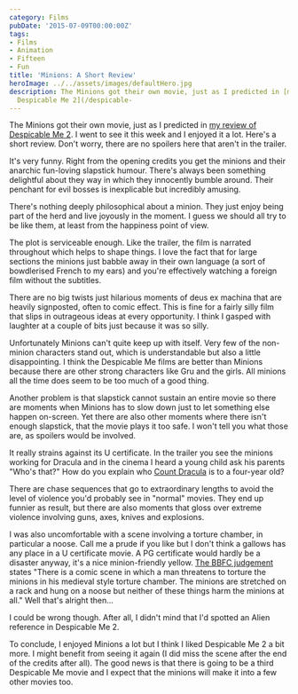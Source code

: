 ```yaml
---
category: Films
pubDate: '2015-07-09T00:00:00Z'
tags:
- Films
- Animation
- Fifteen
- Fun
title: 'Minions: A Short Review'
heroImage: ../../assets/images/defaultHero.jpg
description: The Minions got their own movie, just as I predicted in [my review of
  Despicable Me 2](/despicable-
---
```

The Minions got their own movie, just as I predicted in [my review of Despicable Me 2](/despicable-me-2-a-short-review/). I went to see it this week and I enjoyed it a lot. Here's a short review. Don't worry, there are no spoilers here that aren't in the trailer.

It's very funny. Right from the opening credits you get the minions and their anarchic fun-loving slapstick humour. There's always been something delightful about they way in which they innocently bumble around. Their penchant for evil bosses is inexplicable but incredibly amusing.

There's nothing deeply philosophical about a minion. They just enjoy being part of the herd and live joyously in the moment. I guess we should all try to be like them, at least from the happiness point of view.

The plot is serviceable enough. Like the trailer, the film is narrated throughout which helps to shape things. I love the fact that for large sections the minions just babble away in their own language (a sort of bowdlerised French to my ears) and you're effectively watching a foreign film without the subtitles.

There are no big twists just hilarious moments of deus ex machina that are heavily signposted, often to comic effect. This is fine for a fairly silly film that slips in outrageous ideas at every opportunity. I think I gasped with laughter at a couple of bits just because it was so silly.

Unfortunately Minions can't quite keep up with itself. Very few of the non-minion characters stand out, which is understandable but also a little disappointing. I think the Despicable Me films are better than Minions because there are other strong characters like Gru and the girls. All minions all the time does seem to be too much of a good thing.

Another problem is that slapstick cannot sustain an entire movie so there are moments when Minions has to slow down just to let something else happen on-screen. Yet there are also other moments where there isn't enough slapstick, that the movie plays it too safe. I won't tell you what those are, as spoilers would be involved.

It really strains against its U certificate. In the trailer you see the minions working for Dracula and in the cinema I heard a young child ask his parents "Who's that?" How do you explain who [Count Dracula](https://en.wikipedia.org/wiki/Count_Dracula) is to a four-year old?

There are chase sequences that go to extraordinary lengths to avoid the level of violence you'd probably see in "normal" movies. They end up funnier as result, but there are also moments that gloss over extreme violence involving guns, axes, knives and explosions.

I was also uncomfortable with a scene involving a torture chamber, in particular a noose. Call me a prude if you like but I don't think a gallows has any place in a U certificate movie. A PG certificate would hardly be a disaster anyway, it's a nice minion-friendly yellow. [The BBFC judgement](http://www.bbfc.co.uk/releases/minions-film-0#bbfcinsight) states "There is a comic scene in which a man threatens to torture the minions in his medieval style torture chamber. The minions are stretched on a rack and hung on a noose but neither of these things harm the minions at all." Well that's alright then...

I could be wrong though. After all, I didn't mind that I'd spotted an Alien reference in Despicable Me 2.

To conclude, I enjoyed Minions a lot but I think I liked Despicable Me 2 a bit more. I might benefit from seeing it again (I did miss the scene after the end of the credits after all). The good news is that there is going to be a third Despicable Me movie and I expect that the minions will make it into a few other movies too.